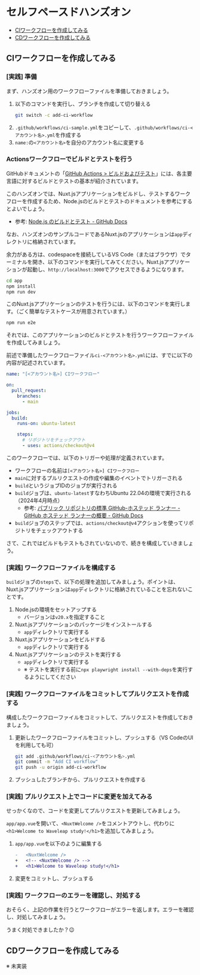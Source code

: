 # セルフペースドハンズオン

- [CIワークフローを作成してみる](#CIワークフローを作成してみる)
- [CDワークフローを作成してみる](#CDワークフローを作成してみる)

## CIワークフローを作成してみる

### [実践] 準備

まず、ハンズオン用のワークフローファイルを準備しておきましょう。

1. 以下のコマンドを実行し、ブランチを作成して切り替える
   ```bash
   git switch -c add-ci-workflow
   ```
2. `.github/workflows/ci-sample.yml`をコピーして、`.github/workflows/ci-<アカウント名>.yml`を作成する
3. `name:`の`<アカウント名>`を自分のアカウント名に変更する

### Actionsワークフローでビルドとテストを行う

GitHubドキュメントの「[GitHub Actions > ビルドおよびテスト](https://docs.github.com/ja/actions/automating-builds-and-tests)」には、各主要言語に対するビルドとテストの基本が紹介されています。

このハンズオンでは、Nuxt.jsアプリケーションをビルドし、テストするワークフローを作成するため、Node.jsのビルドとテストのドキュメントを参考にするとよいでしょう。

- 参考: [Node.js のビルドとテスト - GitHub Docs](https://docs.github.com/ja/actions/automating-builds-and-tests/building-and-testing-nodejs)

なお、ハンズオンのサンプルコードであるNuxt.jsのアプリケーションは`app`ディレクトリに格納されています。

余力がある方は、codespaceを接続しているVS Code（またはブラウザ）でターミナルを開き、以下のコマンドを実行してみてください。Nuxt.jsアプリケーションが起動し、`http://localhost:3000`でアクセスできるようになります。

```bash
cd app
npm install
npm run dev
```

このNuxt.jsアプリケーションのテストを行うには、以下のコマンドを実行します。（ごく簡単なテストケースが用意されています。）

```bash
npm run e2e
```

それでは、このアプリケーションのビルドとテストを行うワークフローファイルを作成してみましょう。

前述で準備したワークフローファイル`ci-<アカウント名>.yml`には、すでに以下の内容が記述されています。

```yml
name: "[<アカウント名>] CIワークフロー"

on:
  pull_request:
    branches:
      - main

jobs:
  build:
    runs-on: ubuntu-latest

    steps:
      # リポジトリをチェックアウト
      - uses: actions/checkout@v4
```

このワークフローでは、以下のトリガーや処理が定義されています。

- ワークフローの名前は`[<アカウント名>] CIワークフロー`
- `main`に対するプルリクエストの作成や編集のイベントでトリガーされる
- `build`というジョブIDのジョブが実行される
- `build`ジョブは、`ubuntu-latest`すなわちUbuntu 22.04の環境で実行される（2024年4月時点）
  - 参考: [パブリック リポジトリの標準 GitHub-ホステッド ランナー - GitHub ホステッド ランナーの概要 - GitHub Docs](https://docs.github.com/ja/actions/using-github-hosted-runners/about-github-hosted-runners/about-github-hosted-runners)
- `build`ジョブのステップでは、`actions/checkout@v4`アクションを使ってリポジトリをチェックアウトする

さて、これではビルドもテストもされていないので、続きを構成していきましょう。

### [実践] ワークフローファイルを構成する

`build`ジョブの`steps`で、以下の処理を追加してみましょう。ポイントは、Nuxt.jsアプリケーションは`app`ディレクトリに格納されていることを忘れないことです。

1. Node.jsの環境をセットアップする
   - バージョンは`v20.x`を指定すること
2. Nuxt.jsアプリケーションのパッケージをインストールする
   - `app`ディレクトリで実行する
3. Nuxt.jsアプリケーションをビルドする
   - `app`ディレクトリで実行する
4. Nuxt.jsアプリケーションのテストを実行する
   - `app`ディレクトリで実行する
   - ※ テストを実行する前に`npx playwright install --with-deps`を実行するようにしてください

### [実践] ワークフローファイルをコミットしてプルリクエストを作成する

構成したワークフローファイルをコミットして、プルリクエストを作成しておきましょう。

1. 更新したワークフローファイルをコミットし、プッシュする（VS CodeのUIを利用しても可）
   ```bash
   git add .github/workflows/ci-<アカウント名>.yml
   git commit -m "Add CI workflow"
   git push -u origin add-ci-workflow
   ```
2. プッシュしたブランチから、プルリクエストを作成する

### [実践] プルリクエスト上でコードに変更を加えてみる

せっかくなので、コードを変更してプルリクエストを更新してみましょう。

`app/app.vue`を開いて、`<NuxtWelcome />`をコメントアウトし、代わりに`<h1>Welcome to Waveleap study!</h1>`を追加してみましょう。

1. `app/app.vue`を以下のように編集する
   ```diff
   -   <NuxtWelcome />
   +   <!-- <NuxtWelcome /> -->
   +   <h1>Welcome to Waveleap study!</h1>
   ```
2. 変更をコミットし、プッシュする

### [実践] ワークフローのエラーを確認し、対処する

おそらく、上記の作業を行うとワークフローがエラーを返します。エラーを確認し、対処してみましょう。

うまく対処できましたか？😉

## CDワークフローを作成してみる

※ 未実装